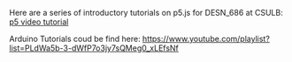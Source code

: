 Here are a series of introductory tutorials on p5.js for DESN_686 at CSULB:
[p5 video tutorial](https://www.youtube.com/playlist?list=PLdWa5b-3-dWeNHvdLcVl6-rOBiC-npu79)

Arduino Tutorials coud be find here:
https://www.youtube.com/playlist?list=PLdWa5b-3-dWfP7o3jy7sQMeg0_xLEfsNf
